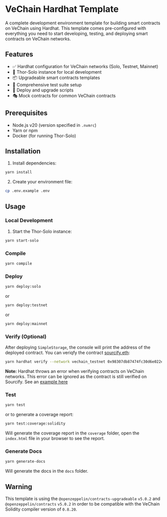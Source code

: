 # VeChain Hardhat Template

A complete development environment template for building smart contracts on VeChain using Hardhat. This template comes pre-configured with everything you need to start developing, testing, and deploying smart contracts on VeChain networks.

## Features

- ✅ Hardhat configuration for VeChain networks (Solo, Testnet, Mainnet)
- 🐳 Thor-Solo instance for local development
- 📦 Upgradeable smart contracts templates
- 🧪 Comprehensive test suite setup
- 🔧 Deploy and upgrade scripts
- 🎭 Mock contracts for common VeChain contracts

## Prerequisites

- Node.js v20 (version specified in `.nvmrc`)
- Yarn or npm
- Docker (for running Thor-Solo)

## Installation

1. Install dependencies:

```bash
yarn install
```

2.  Create your environment file:

```bash
cp .env.example .env
```

## Usage

### Local Development

1. Start the Thor-Solo instance:

```bash
yarn start-solo
```

### Compile

```bash
yarn compile
```

### Deploy

```bash
yarn deploy:solo
```

or

```bash
yarn deploy:testnet
```

or

```bash
yarn deploy:mainnet
```

### Verify (Optional)

After deploying `SimpleStorage`, the console will print the address of the deployed contract. You can veriqfy the contract [sourcify.eth](https://repo.sourcify.dev/select-contract/):

```bash
yarn hardhat verify --network vechain_testnet 0x98307db87474fc30d6e022e2b31f384b134c2c2a
```

**Note:** Hardhat throws an error when verifying contracts on VeChain networks. This error can be ignored as the contract is still verified on Sourcify. See an [example here](https://repo.sourcify.dev/contracts/full_match/100010/0x98307db87474fC30D6E022E2b31f384B134C2c2A/sources/contracts/)

### Test

```bash
yarn test
```

or to generate a coverage report:

```bash
yarn test:coverage:solidity
```

Will generate the coverage report in the `coverage` folder, open the `index.html` file in your browser to see the report.

### Generate Docs

```bash
yarn generate-docs
```

Will generate the docs in the `docs` folder.

## Warning

This template is using the `@openzeppelin/contracts-upgradeable` `v5.0.2` and `@openzeppelin/contracts` `v5.0.2` in order to be compatible with the VeChain Solidity compiler version of `0.8.20`.
